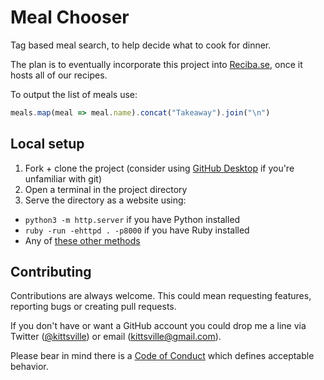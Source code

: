 # Meal Chooser

Tag based meal search, to help decide what to cook for dinner.

The plan is to eventually incorporate this project into [Reciba.se](https://github.com/The-Silverwood-Institute/Recibase), once it hosts all of our recipes.

To output the list of meals use:
```js
meals.map(meal => meal.name).concat("Takeaway").join("\n")
```

## Local setup

1. Fork + clone the project (consider using [GitHub Desktop](https://desktop.github.com/) if you're unfamiliar with git)
2. Open a terminal in the project directory
3. Serve the directory as a website using:
  - `python3 -m http.server` if you have Python installed
  - `ruby -run -ehttpd . -p8000` if you have Ruby installed
  - Any of [these other methods](https://gist.github.com/willurd/5720255)

## Contributing

Contributions are always welcome. This could mean requesting features, reporting bugs or creating pull requests.

If you don't have or want a GitHub account you could drop me a line via Twitter ([@kittsville](https://twitter.com/kittsville)) or email (kittsville@gmail.com).

Please bear in mind there is a [Code of Conduct](CODE_OF_CONDUCT.md) which defines acceptable behavior.
